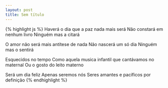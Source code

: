 ```yaml
---
layout: post
title: Sem título 
---
```


{% highlight js %}
Haverá o dia que a paz nada mais será
Não constará em nenhum livro
Ninguém mas a citará 

O amor não será mais antítese de nada
Não nascerá um só dia
Ninguém mas o sentirá 

Esquecidos no tempo
Como aquela musica infantil que cantávamos no maternal
Ou o gosto do leito materno

Será um dia feliz
Apenas seremos nós
Seres amantes e pacíficos por definição
{% endhighlight %}
